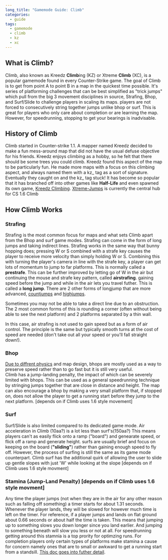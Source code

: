 ```yaml
---
long_title: "Gamemode Guide: Climb"
categories:
  - guide
tags:
  - gamemode
  - climb
  - kz
  - xc
---
```


## What is Climb?

Climb, also known as Kreedz **Climb**ing (KZ) or Xtreme **Climb** (XC), is a popular gamemode found in every Counter-Strike game. The goal of Climb is to get from point A to point B in a map in the quickest time possible. It's series of platforming challenges that can be best simplified as "trick jumps" which pull from the big 3 movement disciplines in source, Strafing, Bhop, and Surf/Slide to challenge players in scaling its maps. players are not forced to consecutively string together jumps unlike bhop or surf. This is great for players who only care about completion or are learning the map. However, for speedrunning, stopping to get your bearings is inadvisable.

## History of Climb

Climb started in Counter-strike 1.1. A mapper named Kreedz decided to make a fun mess-around map that did not have the usual defuse objective for his friends. Kreedz enjoys climbing as a hobby, so he felt that there should be some trees you could climb. Kreedz found this aspect of the map to be particularly fun. He made more maps with a focus on this climbing aspect, and always named them with a kz_ tag as a sort of signature. Eventually they caught on and the kz_ tag stuck! It has become so popular that it has branched off into other games like **Half-Life** and even spawned its own game, [Kreedz Climbing](https://store.steampowered.com/app/626680/Kreedz_Climbing/). [Xtreme-Jumps](https://xtreme-jumps.eu/news.php) is currently the central hub for CS 1.6 Climb

## How Climb Works

### Strafing
Strafing is the most common focus for maps and what sets Climb apart from the Bhop and surf game modes. Strafing can come in the form of long jumps and taking indirect lines. 
Strafing works in the same way that bunny hopping does; pressing W or S combined with a strafe key causes the player to receive more velocity than simply holding W or S. Combining this with turning the player's camera in line with the strafe key, a player can get lots of momentum to jump to far platforms. This is normally called a **prestrafe**. This can be further improved by letting go of W in the air but continuing the mouse and strafe key pattern, called **airstrafing**. gaining speed before the jump and while in the air lets you travel futher. This is called a **long jump**. There are 2 other forms of longjump that are more advanced, [countjumps](https://kz-rush.com/en/page/countjump-physics) and [highjumps](https://kz-rush.com/page/highjump-physics). 

Sometimes you may not be able to take a direct line due to an obstruction. The 2 most common forms of this is rounding a corner (often without being able to see the next platform) and 2 platforms separated by a thin wall. 

In this case, air strafing is not used to gain speed but as a form of air control. The principle is the same but typically smooth turns at the cost of speed are needed (don't take out all your speed or you'll fall straight down!).

### Bhop
[Due to diffrent physics](https://kz-rush.ru/en/page/bhop-physics) and map design, bhops are mostly used as a way to preserve speed rather than to go fast but it is still very useful.  
Climb has a jump-landing penalty, the impact of which can be severely limited with bhops. This can be used as a general speedrunning technique by stringing jumps together that are close in distance and height. 
The map can also encourage a bhop by making a very small platform that, if stopped on, does not allow the player to get a running start before they jump to the next platform. 
[depends on if Climb uses 1.6 style movement]

### Surf
Surf/Slide is also limited compared to its dedicated game mode. Air acceleration in Climb  (10aa?) is a lot less than surf's(150aa?)
This means players can't as easily flick onto a ramp ("board") and genearate speed, or flick off a ramp and generate height. surfs are usually brief and focus on keeping on the board (**"sliding"**) rather than gaining enough speed to fly off. However, the process of surfing is still the same as its game mode counterpart.
Climb surf has the additional quirk of allowing the user to slide up gentle slopes with just 'W' while looking at the slope
[depends on if Climb uses 1.6 style movment]

### Stamina (Jump-Land Penalty) [depends on if Climb uses 1.6 style movment]
Any time the player jumps (not when they are in the air for any other reason such as falling off something) a timer starts for about 1.31 seconds. 
Whenever the player lands, they will be slowed for however much time is left on the timer.
For reference, if a player jumps and lands on flat ground about 0.66 seconds or about half the time is taken.
This means that jumping up to something slows you down longer since you land earlier. And jumping to something beneath will slow you less or not at all.
For speedrunning getting around this stamnia is a top prority for optimzing runs. For completion players only certain types of platforms make stamina a cause for concern namely ones that are to small or awkward to get a running start from a standsill.
[This doc goes into futher detail](https://kzguide.gitlab.io/techniques/stamina/).

